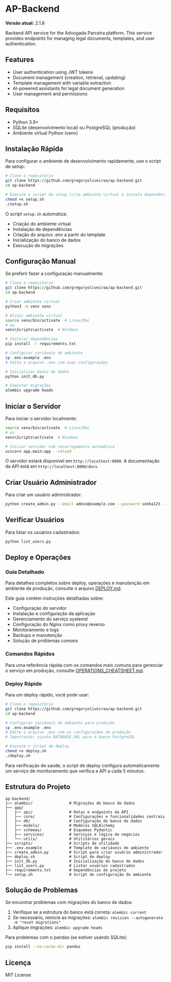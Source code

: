 # AP-Backend

**Versão atual:** 2.1.8

Backend API service for the Advogada Parceira platform. This service provides endpoints for managing legal documents, templates, and user authentication.

## Features

* User authentication using JWT tokens
* Document management (creation, retrieval, updating)
* Template management with variable extraction
* AI-powered assistants for legal document generation
* User management and permissions

## Requisitos

* Python 3.9+
* SQLite (desenvolvimento local) ou PostgreSQL (produção)
* Ambiente virtual Python (venv)

## Instalação Rápida

Para configurar o ambiente de desenvolvimento rapidamente, use o script de setup:

```bash
# Clone o repositório
git clone https://github.com/gregoryoliveiraa/ap-backend.git
cd ap-backend

# Execute o script de setup (cria ambiente virtual e instala dependências)
chmod +x setup.sh
./setup.sh
```

O script `setup.sh` automatiza:
- Criação do ambiente virtual
- Instalação de dependências
- Criação do arquivo .env a partir do template
- Inicialização do banco de dados
- Execução de migrações

## Configuração Manual

Se preferir fazer a configuração manualmente:

```bash
# Clone o repositório
git clone https://github.com/gregoryoliveiraa/ap-backend.git
cd ap-backend

# Criar ambiente virtual
python3 -m venv venv

# Ativar ambiente virtual
source venv/bin/activate  # Linux/Mac
# ou
venv\Scripts\activate  # Windows

# Instalar dependências
pip install -r requirements.txt

# Configurar variáveis de ambiente
cp .env.example .env
# Edite o arquivo .env com suas configurações

# Inicializar banco de dados
python init_db.py

# Executar migrações
alembic upgrade heads
```

## Iniciar o Servidor

Para iniciar o servidor localmente:

```bash
source venv/bin/activate  # Linux/Mac
# ou
venv\Scripts\activate  # Windows

# Iniciar servidor com recarregamento automático
uvicorn app.main:app --reload
```

O servidor estará disponível em `http://localhost:8000`. A documentação da API está em `http://localhost:8000/docs`.

## Criar Usuário Administrador

Para criar um usuário administrador:

```bash
python create_admin.py --email admin@example.com --password senha123 --nome "Administrador"
```

## Verificar Usuários

Para listar os usuários cadastrados:

```bash
python list_users.py
```

## Deploy e Operações

### Guia Detalhado

Para detalhes completos sobre deploy, operações e manutenção em ambiente de produção, consulte o arquivo [DEPLOY.md](DEPLOY.md).

Este guia contém instruções detalhadas sobre:
- Configuração do servidor
- Instalação e configuração da aplicação
- Gerenciamento do serviço systemd
- Configuração do Nginx como proxy reverso
- Monitoramento e logs
- Backups e manutenção
- Solução de problemas comuns

### Comandos Rápidos

Para uma referência rápida com os comandos mais comuns para gerenciar o serviço em produção, consulte [OPERATIONS_CHEATSHEET.md](OPERATIONS_CHEATSHEET.md).

### Deploy Rápido

Para um deploy rápido, você pode usar:

```bash
# Clone o repositório
git clone https://github.com/gregoryoliveiraa/ap-backend.git
cd ap-backend

# Configurar variáveis de ambiente para produção
cp .env.example .env
# Edite o arquivo .env com as configurações de produção
# Importante: ajuste DATABASE_URL para o banco PostgreSQL

# Execute o script de deploy
chmod +x deploy.sh
./deploy.sh
```

Para verificação de saúde, o script de deploy configura automaticamente um serviço de monitoramento que verifica a API a cada 5 minutos.

## Estrutura do Projeto

```
ap-backend/
├── alembic/                # Migrações de banco de dados
├── app/
│   ├── api/                # Rotas e endpoints da API
│   ├── core/               # Configurações e funcionalidades centrais
│   ├── db/                 # Configuração do banco de dados
│   ├── models/             # Modelos SQLAlchemy
│   ├── schemas/            # Esquemas Pydantic
│   ├── services/           # Serviços e lógica de negócios
│   └── utils/              # Utilitários gerais
├── scripts/                # Scripts de utilidade
├── .env.example            # Template de variáveis de ambiente
├── create_admin.py         # Script para criar usuário administrador
├── deploy.sh               # Script de deploy
├── init_db.py              # Inicialização do banco de dados
├── list_users.py           # Listar usuários cadastrados
├── requirements.txt        # Dependências do projeto
└── setup.sh                # Script de configuração do ambiente
```

## Solução de Problemas

Se encontrar problemas com migrações do banco de dados:

1. Verifique se a estrutura do banco está correta: `alembic current`
2. Se necessário, reinicie as migrações: `alembic revision --autogenerate -m "reset migrations"`
3. Aplique migrações: `alembic upgrade heads`

Para problemas com o pandas (se estiver usando SQLite):
```bash
pip install --no-cache-dir pandas
```

## Licença

MIT License
